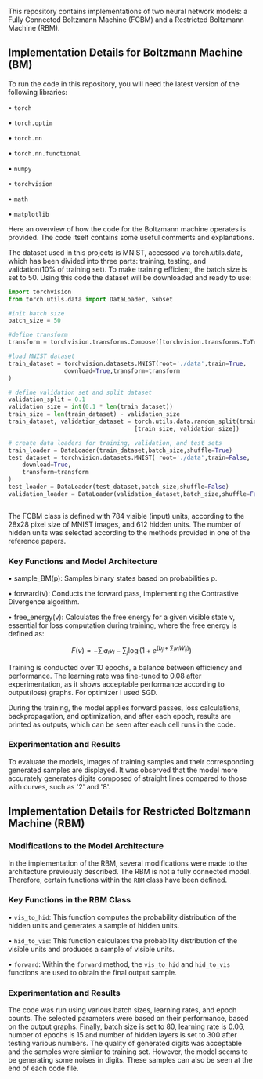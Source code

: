 This repository contains implementations of two neural network models: a Fully Connected Boltzmann Machine (FCBM) and a Restricted Boltzmann Machine (RBM). 
## Implementation Details for Boltzmann Machine (BM)

To run the code in this repository, you will need the latest version of the following libraries:

•  `torch`

•  `torch.optim`

•  `torch.nn`

•  `torch.nn.functional`

•  `numpy`

•  `torchvision`

•  `math`

•  `matplotlib`

Here an overview of how the code for the Boltzmann machine operates is provided. The code itself contains some useful comments and explanations.

The dataset used in this projects is MNIST, accessed via torch.utils.data, which has been divided into three parts: training, testing, and validation(10% of training set). To make training efficient, the batch size is set to 50.
Using this code the dataset will be downloaded and ready to use: 
```python
import torchvision
from torch.utils.data import DataLoader, Subset

#init batch size
batch_size = 50

#define transform
transform = torchvision.transforms.Compose([torchvision.transforms.ToTensor()])

#load MNIST dataset
train_dataset = torchvision.datasets.MNIST(root='./data',train=True,
                download=True,transform=transform
)

# define validation set and split dataset
validation_split = 0.1
validation_size = int(0.1 * len(train_dataset))
train_size = len(train_dataset) - validation_size
train_dataset, validation_dataset = torch.utils.data.random_split(train_dataset, 
                                    [train_size, validation_size])

# create data loaders for training, validation, and test sets
train_loader = DataLoader(train_dataset,batch_size,shuffle=True)
test_dataset = torchvision.datasets.MNIST( root='./data',train=False,
    download=True,
    transform=transform
)
test_loader = DataLoader(test_dataset,batch_size,shuffle=False)
validation_loader = DataLoader(validation_dataset,batch_size,shuffle=False)



```

The FCBM class is defined with 784 visible (input) units, according to the 28x28 pixel size of MNIST images, and 612 hidden units. The number of hidden units was selected according to the methods provided in one of the reference papers.

### Key Functions and Model Architecture

•  sample_BM(p): Samples binary states based on probabilities p.

•  forward(v): Conducts the forward pass, implementing the Contrastive Divergence algorithm.

•  free_energy(v): Calculates the free energy for a given visible state v, essential for loss computation during training, where the free energy is defined as:

$$ F(v) = -\sum_{i} a_i v_i - \sum_{j} \log(1 + e^{(b_j + \sum_{i} v_i W_{ij})}) $$

Training is conducted over 10 epochs, a balance between efficiency and performance. The learning rate was fine-tuned to 0.08 after experimentation, as it shows acceptable performance according to output(loss) graphs. For optimizer I used SGD.

During the training, the model applies forward passes, loss calculations, backpropagation, and optimization, and after each epoch, results are printed as outputs, which can be seen after each cell runs in the code.
### Experimentation and Results

To evaluate the models, images of training samples and their corresponding generated samples are displayed. It was observed that the model more accurately generates digits composed of straight lines compared to those with curves, such as '2' and '8'.

## Implementation Details for Restricted Boltzmann Machine (RBM)

### Modifications to the Model Architecture
In the implementation of the RBM, several modifications were made to the architecture previously described. The RBM is not a fully connected model. Therefore, certain functions within the `RBM` class have been defined.

### Key Functions in the RBM Class
•  `vis_to_hid`: This function computes the probability distribution of the hidden units and generates a sample of hidden units.

•  `hid_to_vis`: This function calculates the probability distribution of the visible units and produces a sample of visible units.

•  `forward`: Within the `forward` method, the `vis_to_hid` and `hid_to_vis` functions are used to obtain the final output sample.


### Experimentation and Results
The code was run using various batch sizes, learning rates, and epoch counts. The selected parameters  were based on their performance, based on the output graphs.
Finally, batch size is set to 80, learning rate is 0.06, number of epochs is 15 and number of hidden layers is set to 300 after testing various numbers.
The quality of generated digits was acceptable and the samples were similar to training set. However, the model seems to be generating some noises in digits.
These samples can also be seen at the end of each code file.


